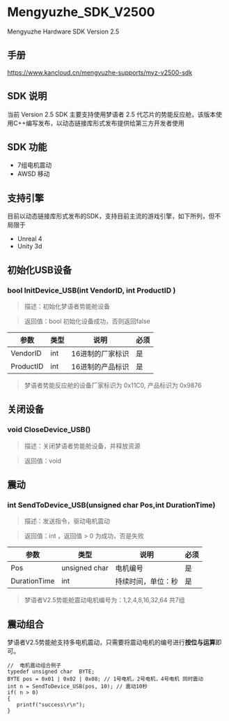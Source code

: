 # Mengyuzhe_SDK_V2500
Mengyuzhe  Hardware SDK Version 2.5

## 手册
https://www.kancloud.cn/mengyuzhe-supports/myz-v2500-sdk

## SDK 说明

当前 Version 2.5 SDK 主要支持使用梦语者 2.5 代芯片的势能反应舱，该版本使用C++编写发布，以动态链接库形式发布提供给第三方开发者使用
  
## SDK 功能
*  7组电机震动
*  AWSD 移动  

## 支持引擎
 目前以动态链接库形式发布的SDK，支持目前主流的游戏引擎，如下所列，但不局限于

  * Unreal 4
  * Unity 3d

## 初始化USB设备

### bool InitDevice_USB(int VendorID,  int ProductID )

>描述：初始化梦语者势能舱设备

>返回值：bool  初始化设备成功，否则返回false			

| 参数 | 类型 |说明 | 必须 |
| --- | --- | --- | --- |
| VendorID | int | 16进制的厂家标识 | 是 |
| ProductID | int | 16进制的产品标识 | 是 |

>梦语者势能反应舱的设备厂家标识为 0x11C0, 产品标识为 0x9876



## 关闭设备

### void CloseDevice_USB()

>描述：关闭梦语者势能舱设备，并释放资源

>返回值：void 		

## 震动

### int SendToDevice_USB(unsigned char Pos,int DurationTime)

>描述：发送指令，驱动电机震动

>返回值：int ，返回值 > 0 为成功，否是失败			

| 参数 | 类型 |说明 | 必须 |
| --- | --- | --- | --- |
| Pos| unsigned char| 电机编号  | 是 |
| DurationTime| int| 持续时间，单位：秒  |  是 |

>梦语者V2.5势能舱震动电机编号为：1,2,4,8,16,32,64 共7组

## 震动组合
梦语者V2.5势能舱支持多电机震动，只需要将震动电机的编号进行**按位与运算**即可。

```
//  电机震动组合例子
typedef unsigned char  BYTE;
BYTE pos = 0x01 | 0x02 | 0x08; // 1号电机，2号电机，4号电机 同时震动
int n = SendToDevice_USB(pos, 10); // 震动10秒
if( n > 0)
{
   printf("success\r\n");
}
```
